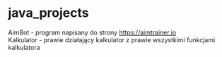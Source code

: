 # java_projects
AimBot - program napisany do strony https://aimtrainer.io  
Kalkulator - prawie działający kalkulator z prawie wszystkimi funkcjami kalkulatora  
